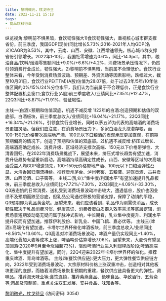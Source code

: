 ```yaml
---
title: 黎明微光，枕戈待旦
date: 2022-11-21 15:18
tags:
- 食品饮料行业
---
```

纵览视角:黎明前不惧黑暗，食饮韧性强大1)食饮韧性强大，重视核心城市群支撑省份。前三季度，我国GDP(现价)同比增长5.73%;2016-2021年人均GDP(名义)CAGR为8.53%，其中，云南、山西、安徽、江西增速领先，核心城市群支撑省份引领增长。2022年1-10月，我国社零增速为0.6%，同比-14.3pct，其中，粮油食品/饮料/烟酒零售额同比+9.0%/+6.6%/+4.2%，消费场景承压情况下，仍然引领消费行业成长，韧性强大。2)黎明前不惧黑暗，当前属不合理低价。食饮行业整体来看，今年受到消费场景波动、预期差、外资流动等因素影响，跌幅过大，截至10月31日，食饮行业PE(TTM)(A股)估值为28.07倍，处于过去3年/5年/10年估值区间的0%/15%/24%分位水平，我们认为当前属于不合理低价，正是食饮行业整体配置机会窗口;食饮行业(A股)前三季度收入/业绩同比+7.35%/+12.47%，22Q3同比+8.87%/+11.91%，验证韧性。
<!-- more -->
主线一(白酒):预期和估值双底，机遇不减反增
1)22年的白酒:创造预期和估值的双底部。白酒板块，前三季度总收入/业绩同比+16.04%/+21.17%，22Q3同比+16.34%/+21.26%，引领食饮行业增长，同时以茅五泸为代表的高端酒的消费场景更加灵活。但我们应注意，在消费场景压力下，多家白酒龙头挖潜存粮，而100-150元价格带次高端地产酒、100元以下口粮酒的表观承压更加直观，在前期预期偏高的情况下，创造了预期和估值的双底部。2)机遇不减反增:挤压式增长、高端酒高确定成长、消费升级、区域经济支撑次高端、150元以下价格带弹性、大清香回归。在2022年消费场景挑战下，展望未来，挤压式增长趋势有望加速，消费升级趋势有望重新启动，高端酒持续高确定性成长，山西、安徽等区域的次高端酒受益人均GDP增速领先，100-150元价格带地产酒、100元以下口粮酒弹性凸显，大清香回归潮流持续。推荐贵州茅台、泸州老窖、五粮液、迎驾贡酒、古井贡酒、山西汾酒、口子窖等。
主线二(乳业):“集中度/利润水平”有望加速提升乳品板块，前三季度总收入/业绩同比+7.72%/-7.30%，22Q3同比+4.09%/-33.30%，Q3液态奶的日常消费、送礼受到消费场景波动冲击较大，遭遇低谷，股价也因业绩不及预期而跌至谷底，但乳品公司通过积极的营销支撑，保障了动销的平稳，Q3预期即为乳品黄金坑。展望未来，我们应该看到，乳品作为刚需快消品，成长韧性取决于乳品消费习惯、健康意识、消费者蛋白质摄入效率需求等底层逻辑，消费场景短期波动毫无疑问属于脉冲式影响，中长期看，乳业集中度提升、利润水平提升反而有望加速。推荐伊利股份、新乳业、中国飞鹤、嘉必优等。
主线三(啤酒):高端化有望加速，卡塔尔世界杯催化啤酒板块，前三季度总收入/业绩同比+8.56%/+13.60%，Q3高温对冲消费场景波动，啤酒产量仍实现同比+1.40%，高端化叠加大麦等成本上涨，啤酒吨价估算增长7.06%。展望未来，大麦价有望见顶回落(2020年9月至今涨幅超73%)，驱动啤酒行业进入利润释放阶段;啤酒高端化、集中度提升有望加速，同时，22Q4迎来2022年卡塔尔世界杯的催化。推荐重庆啤酒、青岛啤酒等。
主线四(餐饮供应链):更大压力，更大弹性餐饮供应链方向，2022年受到消费场景波动、大宗原材料价格上涨双重冲击，创造相对其他板块更深的底部，而随着消费场景恢复预期的重建，餐饮供应链具备更大的弹性。调味品，推荐海天味业等;食饮连锁，推荐紫燕食品、绝味食品、华致酒行、五芳斋等;肉品及预制菜，重点关注双汇发展、安井食品、味知香等。

[黎明微光，枕戈待旦](https://url12.ctfile.com/f/3948612-729640716-45cf24?p=3054)
(访问密码: 3054)
